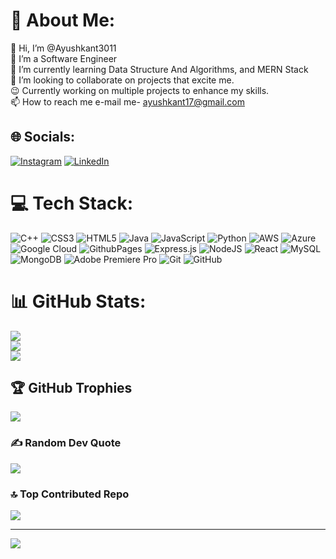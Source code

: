 # 💫 About Me:
👋 Hi, I’m @Ayushkant3011<br>👀 I’m a Software Engineer<br>🌱 I’m currently learning Data Structure And Algorithms, and MERN Stack<br>💞️ I’m looking to collaborate on projects that excite me.<br>😉 Currently working on multiple projects to enhance my skills.<br>📫 How to reach me e-mail me- ayushkant17@gmail.com


## 🌐 Socials:
[![Instagram](https://img.shields.io/badge/Instagram-%23E4405F.svg?logo=Instagram&logoColor=white)](https://www.instagram.com/ayushkant47_ak47/) [![LinkedIn](https://img.shields.io/badge/LinkedIn-%230077B5.svg?logo=linkedin&logoColor=white)](https://www.linkedin.com/in/ayushkant17/) 

# 💻 Tech Stack:
![C++](https://img.shields.io/badge/c++-%2300599C.svg?style=plastic&logo=c%2B%2B&logoColor=white) ![CSS3](https://img.shields.io/badge/css3-%231572B6.svg?style=plastic&logo=css3&logoColor=white) ![HTML5](https://img.shields.io/badge/html5-%23E34F26.svg?style=plastic&logo=html5&logoColor=white) ![Java](https://img.shields.io/badge/java-%23ED8B00.svg?style=plastic&logo=openjdk&logoColor=white) ![JavaScript](https://img.shields.io/badge/javascript-%23323330.svg?style=plastic&logo=javascript&logoColor=%23F7DF1E) ![Python](https://img.shields.io/badge/python-3670A0?style=plastic&logo=python&logoColor=ffdd54) ![AWS](https://img.shields.io/badge/AWS-%23FF9900.svg?style=plastic&logo=amazon-aws&logoColor=white) ![Azure](https://img.shields.io/badge/azure-%230072C6.svg?style=plastic&logo=microsoftazure&logoColor=white) ![Google Cloud](https://img.shields.io/badge/GoogleCloud-%234285F4.svg?style=plastic&logo=google-cloud&logoColor=white) ![GithubPages](https://img.shields.io/badge/github%20pages-121013?style=plastic&logo=github&logoColor=white) ![Express.js](https://img.shields.io/badge/express.js-%23404d59.svg?style=plastic&logo=express&logoColor=%2361DAFB) ![NodeJS](https://img.shields.io/badge/node.js-6DA55F?style=plastic&logo=node.js&logoColor=white) ![React](https://img.shields.io/badge/react-%2320232a.svg?style=plastic&logo=react&logoColor=%2361DAFB) ![MySQL](https://img.shields.io/badge/mysql-4479A1.svg?style=plastic&logo=mysql&logoColor=white) ![MongoDB](https://img.shields.io/badge/MongoDB-%234ea94b.svg?style=plastic&logo=mongodb&logoColor=white) ![Adobe Premiere Pro](https://img.shields.io/badge/Adobe%20Premiere%20Pro-9999FF.svg?style=plastic&logo=Adobe%20Premiere%20Pro&logoColor=white) ![Git](https://img.shields.io/badge/git-%23F05033.svg?style=plastic&logo=git&logoColor=white) ![GitHub](https://img.shields.io/badge/github-%23121011.svg?style=plastic&logo=github&logoColor=white)
# 📊 GitHub Stats:
![](https://github-readme-stats.vercel.app/api?username=Ayushkant3011&theme=transparent&hide_border=false&include_all_commits=false&count_private=false)<br/>
![](https://github-readme-streak-stats.herokuapp.com/?user=Ayushkant3011&theme=transparent&hide_border=false)<br/>
![](https://github-readme-stats.vercel.app/api/top-langs/?username=Ayushkant3011&theme=transparent&hide_border=false&include_all_commits=false&count_private=false&layout=compact)

## 🏆 GitHub Trophies
![](https://github-profile-trophy.vercel.app/?username=Ayushkant3011&theme=apprentice&no-frame=false&no-bg=true&margin-w=4)

### ✍️ Random Dev Quote
![](https://quotes-github-readme.vercel.app/api?type=horizontal&theme=light)

### 🔝 Top Contributed Repo
![](https://github-contributor-stats.vercel.app/api?username=Ayushkant3011&limit=5&theme=transparent&combine_all_yearly_contributions=true)

---
[![](https://visitcount.itsvg.in/api?id=Ayushkant3011&icon=0&color=1)](https://visitcount.itsvg.in)

<!-- Proudly created with GPRM ( https://gprm.itsvg.in ) -->

<!-- 
-👋 Hi, I’m @Ayushkant3011
- 👀 I’m interested in being a Software Engineer
- 🌱 I’m currently learning Data Structure And Algorithms, and I am also learning some Web Development.
- 💞️ I’m looking to collaborate on projects that excite me.
- 📫 How to reach me e-mail me- ayushkant17@gmail.com
--->
<!---
Ayushkant3011/Ayushkant3011 is a ✨ special ✨ repository because its `README.md` (this file) appears on your GitHub profile.
You can click the Preview link to take a look at your changes.
--->
